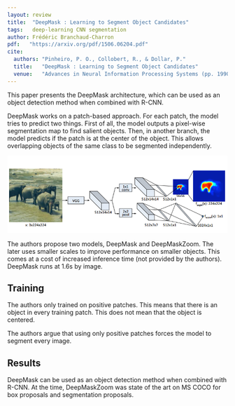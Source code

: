 ```yaml
---
layout: review
title:  "DeepMask : Learning to Segment Object Candidates"
tags:   deep-learning CNN segmentation
author: Frédéric Branchaud-Charron
pdf:   "https://arxiv.org/pdf/1506.06204.pdf"
cite:
  authors: "Pinheiro, P. O., Collobert, R., & Dollar, P."
  title:   "DeepMask : Learning to Segment Object Candidates"
  venue:   "Advances in Neural Information Processing Systems (pp. 1990-1998) (2015)"
---
```


This paper presents the DeepMask architecture, which can be used as an object detection method when combined with R-CNN.

DeepMask works on a patch-based approach. For each patch, the model tries to predict two things. First of all, the model outputs a pixel-wise segmentation map to find salient objects. Then, in another branch, the model predicts if the patch is at the center of the object. This allows overlapping objects of the same class to be segmented independently.

<div align="middle">
  <img src="/deep-learning/images/deepmask/architecture.png" width="600">
</div>



The authors propose two models, DeepMask and DeepMaskZoom. The later uses smaller scales to improve performance on smaller objects. This comes at a cost of increased inference time (not provided by the authors). DeepMask runs at 1.6s by image.

## Training
The authors only trained on positive patches. This means that there is an object in every training patch. This does not mean that the object is centered.

The authors argue that using only positive patches forces the model to segment every image.

## Results
DeepMask can be used as an object detection method when combined with R-CNN. At the time, DeepMaskZoom was state of the art on MS COCO for box proposals and segmentation proposals.
